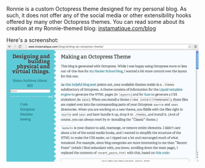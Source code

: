 Ronnie is a custom Octopress theme designed for my personal blog.  As such, it does not offer any of the social media or other extensibility hooks offered by many other Octopress themes.  You can read some about its creation at my Ronnie-themed blog: [instamatique.com/blog](http://www.instamatique.com/blog)

Here's a screenshot:
![Ronnie screenshot](screenshot.png)